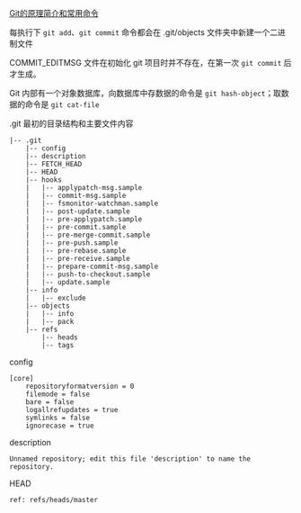 [Git的原理简介和常用命令](https://www.cnblogs.com/yelbosh/p/7471979.html)

每执行下 `git add`、`git commit` 命令都会在 .git/objects 文件夹中新建一个二进制文件

COMMIT_EDITMSG 文件在初始化 git 项目时并不存在，在第一次 `git commit` 后才生成。

Git 内部有一个对象数据库，向数据库中存数据的命令是 `git hash-object`；取数据的命令是 `git cat-file`

.git 最初的目录结构和主要文件内容

```
|-- .git
    |-- config
    |-- description
    |-- FETCH_HEAD
    |-- HEAD
    |-- hooks
    |   |-- applypatch-msg.sample
    |   |-- commit-msg.sample
    |   |-- fsmonitor-watchman.sample
    |   |-- post-update.sample
    |   |-- pre-applypatch.sample
    |   |-- pre-commit.sample
    |   |-- pre-merge-commit.sample
    |   |-- pre-push.sample
    |   |-- pre-rebase.sample
    |   |-- pre-receive.sample
    |   |-- prepare-commit-msg.sample
    |   |-- push-to-checkout.sample
    |   |-- update.sample
    |-- info
    |   |-- exclude
    |-- objects
    |   |-- info
    |   |-- pack
    |-- refs
        |-- heads
        |-- tags
```

config

```
[core]
	repositoryformatversion = 0
	filemode = false
	bare = false
	logallrefupdates = true
	symlinks = false
	ignorecase = true
```

description

```
Unnamed repository; edit this file 'description' to name the repository.
```

HEAD

```
ref: refs/heads/master
```